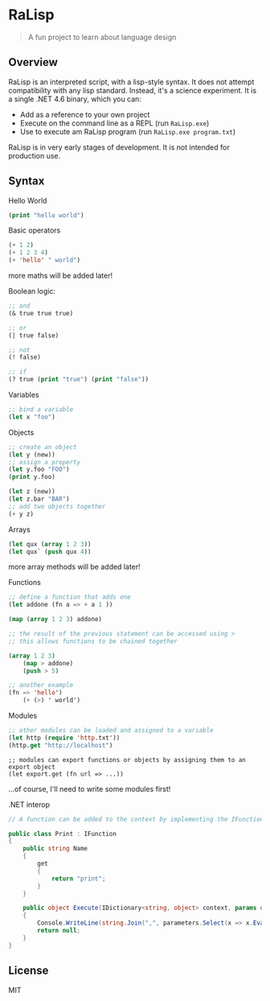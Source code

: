 # RaLisp

> A fun project to learn about language design

## Overview

RaLisp is an interpreted script, with a lisp-style syntax. It does not attempt compatibility with any lisp standard. Instead, it's a science experiment. It is a single .NET 4.6 binary, which you can:

* Add as a reference to your own project
* Execute on the command line as a REPL (run `RaLisp.exe`)
* Use to execute am RaLisp program (run `RaLisp.exe program.txt`)

RaLisp is in very early stages of development. It is not intended for production use.

## Syntax

Hello World

```lisp
(print "hello world")
```

Basic operators

```lisp
(+ 1 2)
(+ 1 2 3 4)
(+ 'hello' " world")
```
more maths will be added later!

Boolean logic:

```lisp
;; and
(& true true true) 

;; or
(| true false) 

;; not
(! false)

;; if 
(? true (print "true") (print "false"))
```

Variables

```lisp
;; bind a variable
(let x "foo")
```

Objects

```lisp
;; create an object
(let y (new))
;; assign a property
(let y.foo "FOO")
(print y.foo)

(let z (new))
(let z.bar "BAR")
;; add two objects together
(+ y z)
```

Arrays

```lisp
(let qux (array 1 2 3))
(let qux` (push qux 4))
```
more array methods will be added later!

Functions

```lisp
;; define a function that adds one
(let addone (fn a => + a 1 ))

(map (array 1 2 3) addone)

;; the result of the previous statement can be accessed using >
;; this allows functions to be chained together

(array 1 2 3)
	(map > addone)
	(push > 5)

;; another example
(fn => 'hello')
    (+ (>) ' world')	
```

Modules

```lisp
;; other modules can be loaded and assigned to a variable
(let http (require 'http.txt'))
(http.get "http://localhost")
```

```
;; modules can export functions or objects by assigning them to an export object
(let export.get (fn url => ...))
```

...of course, I'll need to write some modules first!

.NET interop

```C#
// A function can be added to the context by implementing the IFunction interface, and ensuring the assembly is loaded.

public class Print : IFunction
{
    public string Name
    {
        get
        {
            return "print";
        }
    }

    public object Execute(IDictionary<string, object> context, params object[] parameters)
    {
        Console.WriteLine(string.Join(",", parameters.Select(x => x.Evaluate(context).ToString())));
        return null;
    }
}
```

## License 

MIT



